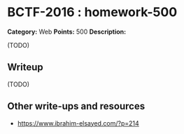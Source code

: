 # BCTF-2016 : homework-500

**Category:** Web
**Points:** 500
**Description:**

(TODO)

## Writeup

(TODO)

## Other write-ups and resources

* https://www.ibrahim-elsayed.com/?p=214
